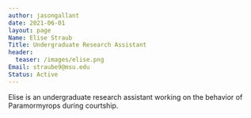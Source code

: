 ```yaml
---
author: jasongallant
date: 2021-06-01
layout: page
Name: Elise Straub
Title: Undergraduate Research Assistant
header:
  teaser: /images/elise.png
Email: straube9@msu.edu
Status: Active
---
```

Elise is an undergraduate research assistant working on the behavior of Paramormyrops during courtship.
